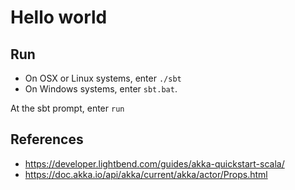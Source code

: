 # Hello world

## Run

- On OSX or Linux systems, enter `./sbt`
- On Windows systems, enter `sbt.bat`.

At the sbt prompt, enter `run`

## References

- https://developer.lightbend.com/guides/akka-quickstart-scala/
- https://doc.akka.io/api/akka/current/akka/actor/Props.html
